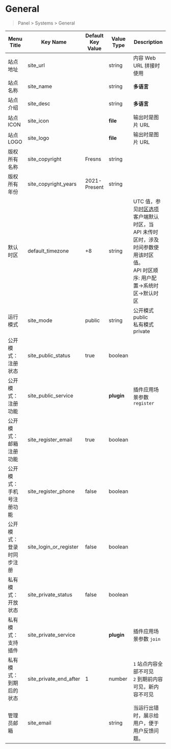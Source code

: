 # General

> Panel > Systems > General

| Menu Title | Key Name | Default Key Value | Value Type | Description |
| --- | --- | --- | --- | --- |
| 站点地址 | site_url |  | string | 内容 Web URL 拼接时使用 |
| 站点名称 | site_name |  | string | **多语言** |
| 站点介绍 | site_desc |  | string | **多语言** |
| 站点 ICON | site_icon |  | **file** | 输出时是图片 URL |
| 站点 LOGO | site_logo |  | **file** | 输出时是图片 URL |
| 版权所有名称 | site_copyright | Fresns | string |  |
| 版权所有年份 | site_copyright_years | 2021-Present | string |  |
| 默认时区 | default_timezone | +8 | string | UTC 值，参见[时区选项](../dictionary/utc.md)<br>客户端默认时区，当 API 未传时区时，涉及时间参数使用该时区值。<br>API 时区顺序: 用户配置->系统时区->默认时区 |
| 运行模式 | site_mode | public | string | 公开模式 public<br>私有模式 private |
| 公开模式：注册状态 | site_public_status | true | boolean |  |
| 公开模式：注册功能 | site_public_service |  | **plugin** | 插件应用场景参数 `register` |
| 公开模式：邮箱注册功能 | site_register_email | true | boolean |  |
| 公开模式：手机号注册功能 | site_register_phone | false | boolean |  |
| 公开模式：登录时同步注册 | site_login_or_register | false | boolean |  |
| 私有模式：开放状态 | site_private_status | false | boolean |  |
| 私有模式：支持插件 | site_private_service |  | **plugin** | 插件应用场景参数 `join` |
| 私有模式：到期后的状态 | site_private_end_after | 1 | number | `1` 站点内容全部不可见<br>`2` 到期前内容可见，新内容不可见 |
| 管理员邮箱 | site_email |  | string | 当运行出错时，展示给用户，便于用户反馈问题。 |